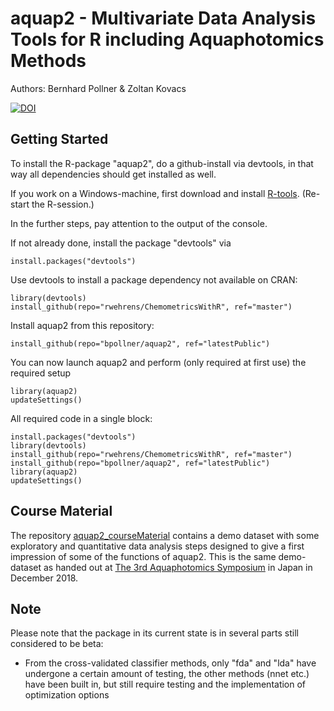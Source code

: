 # aquap2 - Multivariate Data Analysis Tools for R including Aquaphotomics Methods
Authors: Bernhard Pollner & Zoltan Kovacs


[![DOI](https://zenodo.org/badge/30932899.svg)](https://zenodo.org/badge/latestdoi/30932899)


## Getting Started
To install the R-package "aquap2", do a github-install via devtools, in that way all dependencies should get installed as well.

If you work on a Windows-machine, first download and install [R-tools](https://cran.r-project.org/bin/windows/Rtools/). (Re-start the R-session.)

In the further steps, pay attention to the output of the console.

If not already done, install the package "devtools" via
```
install.packages("devtools")
```
Use devtools to install a package dependency not available on CRAN:
```
library(devtools)
install_github(repo="rwehrens/ChemometricsWithR", ref="master")
```
Install aquap2 from this repository:
```
install_github(repo="bpollner/aquap2", ref="latestPublic")
```
You can now launch aquap2 and perform (only required at first use) the required setup
```
library(aquap2)
updateSettings()
```

All required code in a single block:
```
install.packages("devtools")
library(devtools)
install_github(repo="rwehrens/ChemometricsWithR", ref="master")
install_github(repo="bpollner/aquap2", ref="latestPublic")
library(aquap2)
updateSettings()
```

## Course Material
The repository [aquap2_courseMaterial](https://github.com/bpollner/aquap2_courseMaterial) contains a demo dataset with some exploratory and quantitative data analysis steps designed to give a first impression of some of the functions of aquap2.
This is the same demo-dataset as handed out at [The 3rd Aquaphotomics Symposium](http://conference.aquaphotomics.com/) in Japan in December 2018.


## Note
Please note that the package in its current state is in several parts still considered to be beta:
* From the cross-validated classifier methods, only "fda" and "lda" have undergone a certain amount of testing, the other methods (nnet etc.) have been built in, but still require testing and the implementation of optimization options
